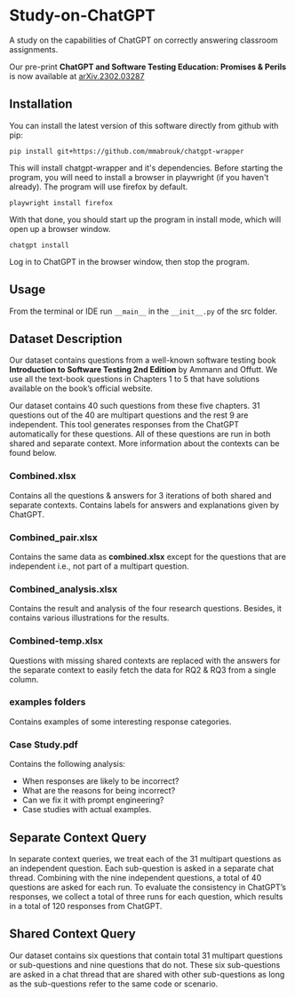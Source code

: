 # Study-on-ChatGPT

A study on the capabilities of ChatGPT on correctly answering classroom assignments.

Our pre-print **ChatGPT and Software Testing Education: Promises & Perils** is now available at [arXiv.2302.03287](https://arxiv.org/abs/2302.03287)

## Installation

You can install the latest version of this software directly from github with pip:

```pip install git+https://github.com/mmabrouk/chatgpt-wrapper```

This will install chatgpt-wrapper and it's dependencies. Before starting the program, you will need to install a browser
in playwright (if you haven't already). The program will use firefox by default.

```playwright install firefox```

With that done, you should start up the program in install mode, which will open up a browser window.

```chatgpt install```

Log in to ChatGPT in the browser window, then stop the program.

## Usage

From the terminal or IDE run ```__main__``` in the ```__init__.py``` of the src folder.


## Dataset Description
Our dataset contains questions from a well-known software testing book **Introduction to Software Testing 2nd Edition** by Ammann and Offutt. 
We use all the text-book questions in Chapters 1 to 5 that have solutions available on the book’s official website. 

Our dataset contains 40 such questions from these five chapters. 31 questions out of the 40 are multipart questions and the rest 9 are independent.
This tool generates responses from the ChatGPT automatically for these questions. All of these questions are run in both shared and separate context.
More information about the contexts can be found below.

### Combined.xlsx
Contains all the questions & answers for 3 iterations of both shared and separate contexts. Contains labels for answers and explanations given by ChatGPT.

### Combined_pair.xlsx
Contains the same data as **combined.xlsx** except for the questions that are independent i.e., not part of a multipart question.

### Combined_analysis.xlsx
Contains the result and analysis of the four research questions. Besides, it contains various illustrations for the results.

### Combined-temp.xlsx
Questions with missing shared contexts are replaced with the answers for the separate context to easily fetch the data for 
RQ2 & RQ3 from a single column.

### examples folders
Contains examples of some interesting response categories.

### Case Study.pdf
Contains the following analysis:
- When responses are likely to be incorrect?
- What are the reasons for being incorrect?
- Can we fix it with prompt engineering?
- Case studies with actual examples.


## Separate Context Query
In separate context queries, we treat each of the 31 multipart questions as an independent question.
Each sub-question is asked in a separate chat thread.
Combining with the nine independent questions, a total of 40 questions are asked for each run. To evaluate the consistency in
ChatGPT’s responses, we collect a total of three runs for each question, which results in a total of 120 responses from ChatGPT.

## Shared Context Query
Our dataset contains six questions that contain total 31 multipart questions or sub-questions and nine questions that do not. 
These six sub-questions are asked in a chat thread that are shared with other sub-questions as long as the sub-questions 
refer to the same code or scenario. 
